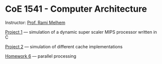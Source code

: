 CoE 1541 - Computer Architecture
=================================================

Instructor: [Prof. Rami Melhem](http://people.cs.pitt.edu/~melhem/)

[Project 1](project-1/description.pdf) — simulation of a dynamic super scaler MIPS processor written in C

[Project 2](project-2/description.pdf) — simulation of different cache implementations

[Homework 6](homework-6/description.pdf) — parallel processing

